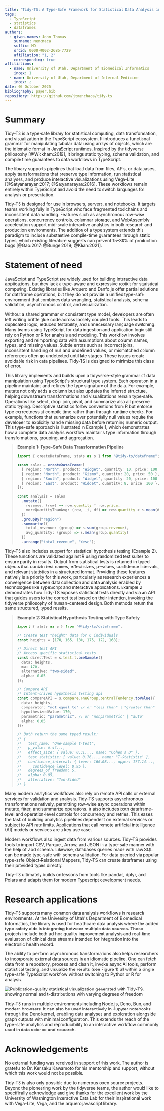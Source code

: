 ```yaml
---
title: 'Tidy-TS: A Type-Safe Framework for Statistical Data Analysis in the TypeScript Ecosystem'
tags:
  - TypeScript
  - statistics
  - dataframes
authors:
  - given-names: John Thomas
    surname: Menchaca
    suffix: MD
    orcid: 0000-0002-2685-7729
    affiliation: "1, 2"
    corresponding: true
affiliations:
  - name: University of Utah, Department of Biomedical Informatics
    index: 1
  - name: University of Utah, Department of Internal Medicine
    index: 2
date: 06 October 2025
bibliography: paper.bib
repository: https://github.com/jtmenchaca/tidy-ts
---
```


# Summary

Tidy-TS is a type-safe library for statistical computing, data transformation, and visualization in the TypeScript ecosystem. It introduces a functional grammar for manipulating tabular data using arrays of objects, which are the idiomatic format in JavaScript runtimes. Inspired by the tidyverse philosophy [@Wickham:2019], it brings static typing, schema validation, and compile time guarantees to data workflows in TypeScript.

The library supports pipelines that load data from files, APIs, or databases, apply transformations that preserve type information, run statistical analyses, and produce interactive visualizations using Vega-Lite [@Satyanarayan:2017; @Satyanarayan:2016]. These workflows remain entirely within TypeScript and avoid the need to switch languages for analysis or presentation.

Tidy-TS is designed for use in browsers, servers, and notebooks. It targets teams working fully in TypeScript who face fragmented toolchains and inconsistent data handling. Features such as asynchronous row-wise operations, concurrency controls, columnar storage, and WebAssembly acceleration support mid-scale interactive analytics in both research and production environments. The addition of a type system extends this paradigm to include substantive compile-time guarantees through static types, which existing literature suggests can prevent 15–38% of production bugs [@Gao:2017; @Bunge:2019; @Khan:2021].

# Statement of need

JavaScript and TypeScript are widely used for building interactive data applications, but they lack a type-aware and expressive toolkit for statistical computing. Existing libraries like Arquero and Danfo.js offer partial solutions for dataframe operations, but they do not provide a unified type-safe environment that combines data wrangling, statistical analysis, schema validation, asynchronous control, and visualization. 

Without a shared grammar or consistent type model, developers are often left writing brittle glue code across loosely coupled tools. This leads to duplicated logic, reduced testability, and unnecessary language switching.  Many teams using TypeScript for data ingestion and application logic still rely on Python or R for analysis and modeling. This workflow involves exporting and reimporting data with assumptions about column names, types, and missing values. Subtle errors such as incorrect joins, inconsistent handling of null and undefined values, or mismatched column references often go undetected until late stages. These issues create avoidable risk in data pipelines. Tidy-TS is designed to minimize this class of error.

This library implements and builds upon a tidyverse-style grammar of data manipulation using TypeScript's structural type system. Each operation in a pipeline maintains and refines the type signature of the data. For example, mutate not only adds a column but also updates the inferred structure, helping downstream transformations and visualizations remain type-safe. Operations like select, drop, join, pivot, and summarize also all preserve static typing. Descriptive statistics follow conventions from R but enforce type correctness at compile time rather than through runtime checks. For example, functions that summarize over potentially null values require the developer to explicitly handle missing data before returning numeric output. This type-safe approach is illustrated in Example 1, which demonstrates how a complete data analysis workflow maintains type information through transformations, grouping, and aggregation.


> **Example 1: Type-Safe Data Transformation Pipeline**
> 
> ```typescript
> import { createDataFrame, stats as s } from "@tidy-ts/dataframe";
> 
> const sales = createDataFrame([
>   { region: "North", product: "Widget", quantity: 10, price: 100 },
>   { region: "North", product: "Gizmo", quantity: 20, price: 50 },
>   { region: "South", product: "Widget", quantity: 20, price: 100 },
>   { region: "East", product: "Widget", quantity: 8, price: 100 },
> ]);
> 
> const analysis = sales
>   .mutate({ 
>     revenue: (row) => row.quantity * row.price,
>     moreQuantityThanAvg: (row, _i, df) => row.quantity > s.mean(df.quantity)
>   })
>   .groupBy("region")
>   .summarize({
>     total_revenue: (group) => s.sum(group.revenue),
>     avg_quantity: (group) => s.mean(group.quantity)
>   })
>   .arrange("total_revenue", "desc");
> ```

Tidy-TS also includes support for statistical hypothesis testing (Example 2). These functions are validated against R using randomized test suites to ensure parity in results. Output from statistical tests is returned in typed objects that contain test names, effect sizes, p-values, confidence intervals, and relevant statistics in a structured format. Providing these features natively is a priority for this work, particularly as research experiences a convergence between data collection and data analysis enabled by technologies like TypeScript and interactive applications. Example 2 demonstrates how Tidy-TS exposes statistical tests directly and via an API that guides users to the correct test based on their intention, invoking the tidyverse philosophy of human-centered design.  Both methods return the same structured, typed results.


> **Example 2: Statistical Hypothesis Testing with Type Safety**
> 
> ```typescript
> import { stats as s } from "@tidy-ts/dataframe";
> 
> // Create test "height" data for 6 individuals
> const heights = [170, 165, 180, 175, 172, 168];
> 
> // Direct test API
> // Access specific statistical tests
> const directTest = s.test.t.oneSample({
>   data: heights,
>   mu: 170,
>   alternative: "two-sided",
>   alpha: 0.05
> });
>
> // Compare API
> // Intent-driven hypothesis testing api 
> const compareAPI = s.compare.oneGroup.centralTendency.toValue({
>   data: heights,
>   comparator: "not equal to" // or "less than" | "greater than"
>   hypothesizedValue: 170,
>   parametric: "parametric", // or "nonparametric" | "auto"
>   alpha: 0.05
> });
> 
> // Both return the same typed result:
> // {
> //   test_name: "One-sample t-test",
> //   p_value: 0.47...,
> //   effect_size: { value: 0.31..., name: "Cohen's D" },
> //   test_statistic: { value: 0.76..., name: "T-Statistic" },
> //   confidence_interval: { lower: 166.08..., upper: 177.24..., 
> //     confidence_level: 0.95 },
> //   degrees_of_freedom: 5,
> //   alpha: 0.05,
> //   alternative: "Two-Sided"
> // }
> ```

Many modern analytics workflows also rely on remote API calls or external services for validation and analysis. Tidy-TS supports asynchronous transformations natively, permitting row-wise async operations within mutate, filter, and summarize operations. It also includes both dataframe-level and operation-level controls for concurrency and retries.  This eases the task of building analytics pipelines dependent on external services or subject to API rate limits. Applications that call remote artificial intelligence (AI) models or services are a key use case.

Modern workflows also ingest data from various sources.  Tidy-TS provides tools to import CSV, Parquet, Arrow, and JSON in a type-safe manner with the help of Zod schema.  Likewise, databases queries made with raw SQL can be made type-safe with schema validation.  For data queried via popular type-safe Object-Relational Mappers, Tidy-TS can create dataframes using their provided types directly.

Tidy-TS ultimately builds on lessons from tools like pandas, dplyr, and Polars and adapts them for modern Typescript development needs.

# Research applications

Tidy-TS supports many common data analysis workflows in research environments. At the University of Utah's Department of Biomedical Informatics, the library is used for healthcare data analysis where the added type safety aids in integrating between multiple data sources.  These projects include both ad hoc quality improvement analysis and real-time evaluation of clinical data streams intended for integration into the electronic health record.

The ability to perform asynchronous transformations also helps researchers to incorporate external data sources in an idiomatic pipeline. One can fetch data from a repository, process and clean it, invoke async AI tools, perform statistical testing, and visualize the results (see Figure 1) all within a single type-safe TypeScript workflow without switching to Python or R for analysis.

![Publication-quality statistical visualization generated with Tidy-TS, showing normal and t-distributions with varying degrees of freedom.](img/distributionComparison.png)

Tidy-TS runs in multiple environments including Node.js, Deno, Bun, and modern browsers. It can also be used interactively in Jupyter notebooks through the Deno kernel, enabling data analyses and exploration alongside graph outputs with minimal configuration. This extends the reach of the type-safe analytics and reproducibility to an interactive workflow commonly used in data science and research.

# Acknowledgements

No external funding was received in support of this work. The author is grateful to Dr. Kensaku Kawamoto for his mentorship and support, without which this work would not be possible.

Tidy-TS is also only possible due to numerous open source projects. Beyond the pioneering work by the tidyverse teams, the author would like to specifically acknowledge and give thanks for the excellent work by the University of Washington Interactive Data Lab for their inspirational work with Vega-Lite, Vega, and the arquero javascript library.